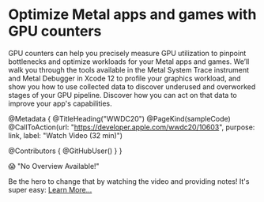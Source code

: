 # Optimize Metal apps and games with GPU counters

GPU counters can help you precisely measure GPU utilization to pinpoint bottlenecks and optimize workloads for your Metal apps and games. We’ll walk you through the tools available in the Metal System Trace instrument and Metal Debugger in Xcode 12 to profile your graphics workload, and show you how to use collected data to discover underused and overworked stages of your GPU pipeline. Discover how you can act on that data to improve your app's capabilities.

@Metadata {
   @TitleHeading("WWDC20")
   @PageKind(sampleCode)
   @CallToAction(url: "https://developer.apple.com/wwdc20/10603", purpose: link, label: "Watch Video (32 min)")

   @Contributors {
      @GitHubUser(<replace this with your GitHub handle>)
   }
}

😱 "No Overview Available!"

Be the hero to change that by watching the video and providing notes! It's super easy:
 [Learn More…](https://wwdcnotes.github.io/WWDCNotes/documentation/wwdcnotes/contributing)
